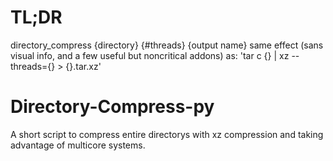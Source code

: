 # TL;DR
directory_compress {directory} {#threads} {output name}
same effect (sans visual info, and a few useful but noncritical addons) as:
  'tar c {} | xz --threads={} > {}.tar.xz'
  
# Directory-Compress-py
A short script to compress entire directorys with xz compression and taking advantage of multicore systems.

